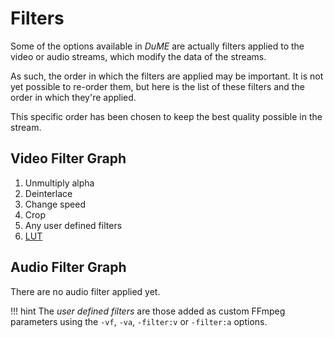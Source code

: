 # Filters

Some of the options available in *DuME* are actually filters applied to the video or audio streams, which modify the data of the streams.

As such, the order in which the filters are applied may be important. It is not yet possible to re-order them, but here is the list of these filters and the order in which they're applied.

This specific order has been chosen to keep the best quality possible in the stream.

## Video Filter Graph

1. Unmultiply alpha
2. Deinterlace
3. Change speed
4. Crop
5. Any user defined filters
6. [LUT](lut.md)

## Audio Filter Graph

There are no audio filter applied yet.

!!! hint
    The *user defined filters* are those added as custom FFmpeg parameters using the `-vf`, `-va`, `-filter:v` or `-filter:a` options.